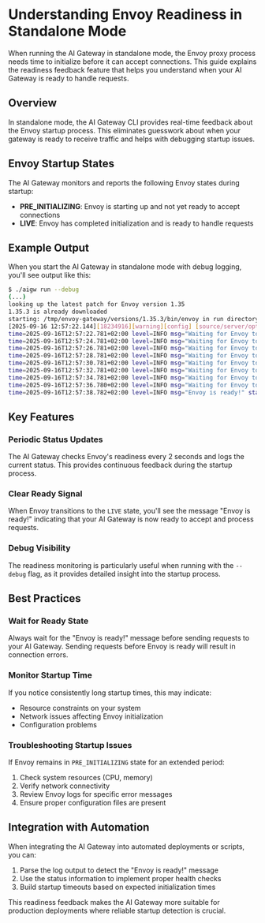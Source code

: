 # Understanding Envoy Readiness in Standalone Mode

When running the AI Gateway in standalone mode, the Envoy proxy process needs time to initialize before it can accept connections. This guide explains the readiness feedback feature that helps you understand when your AI Gateway is ready to handle requests.

## Overview

In standalone mode, the AI Gateway CLI provides real-time feedback about the Envoy startup process. This eliminates guesswork about when your gateway is ready to receive traffic and helps with debugging startup issues.

## Envoy Startup States

The AI Gateway monitors and reports the following Envoy states during startup:

- **PRE_INITIALIZING**: Envoy is starting up and not yet ready to accept connections
- **LIVE**: Envoy has completed initialization and is ready to handle requests

## Example Output

When you start the AI Gateway in standalone mode with debug logging, you'll see output like this:

```bash
$ ./aigw run --debug
(...)
looking up the latest patch for Envoy version 1.35
1.35.3 is already downloaded
starting: /tmp/envoy-gateway/versions/1.35.3/bin/envoy in run directory /tmp/envoy-gateway/runs/1758020241848418000
[2025-09-16 12:57:22.144][18234916][warning][config] [source/server/options_impl_platform_default.cc:9] CPU number provided by HW thread count (instead of cpuset).
time=2025-09-16T12:57:22.781+02:00 level=INFO msg="Waiting for Envoy to be ready..." status=PRE_INITIALIZING
time=2025-09-16T12:57:24.781+02:00 level=INFO msg="Waiting for Envoy to be ready..." status=PRE_INITIALIZING
time=2025-09-16T12:57:26.781+02:00 level=INFO msg="Waiting for Envoy to be ready..." status=PRE_INITIALIZING
time=2025-09-16T12:57:28.781+02:00 level=INFO msg="Waiting for Envoy to be ready..." status=PRE_INITIALIZING
time=2025-09-16T12:57:30.781+02:00 level=INFO msg="Waiting for Envoy to be ready..." status=PRE_INITIALIZING
time=2025-09-16T12:57:32.781+02:00 level=INFO msg="Waiting for Envoy to be ready..." status=PRE_INITIALIZING
time=2025-09-16T12:57:34.781+02:00 level=INFO msg="Waiting for Envoy to be ready..." status=PRE_INITIALIZING
time=2025-09-16T12:57:36.780+02:00 level=INFO msg="Waiting for Envoy to be ready..." status=PRE_INITIALIZING
time=2025-09-16T12:57:38.782+02:00 level=INFO msg="Envoy is ready!" status=LIVE
```

## Key Features

### Periodic Status Updates

The AI Gateway checks Envoy's readiness every 2 seconds and logs the current status. This provides continuous feedback during the startup process.

### Clear Ready Signal

When Envoy transitions to the `LIVE` state, you'll see the message "Envoy is ready!" indicating that your AI Gateway is now ready to accept and process requests.

### Debug Visibility

The readiness monitoring is particularly useful when running with the `--debug` flag, as it provides detailed insight into the startup process.

## Best Practices

### Wait for Ready State

Always wait for the "Envoy is ready!" message before sending requests to your AI Gateway. Sending requests before Envoy is ready will result in connection errors.

### Monitor Startup Time

If you notice consistently long startup times, this may indicate:
- Resource constraints on your system
- Network issues affecting Envoy initialization
- Configuration problems

### Troubleshooting Startup Issues

If Envoy remains in `PRE_INITIALIZING` state for an extended period:

1. Check system resources (CPU, memory)
2. Verify network connectivity
3. Review Envoy logs for specific error messages
4. Ensure proper configuration files are present

## Integration with Automation

When integrating the AI Gateway into automated deployments or scripts, you can:

1. Parse the log output to detect the "Envoy is ready!" message
2. Use the status information to implement proper health checks
3. Build startup timeouts based on expected initialization times

This readiness feedback makes the AI Gateway more suitable for production deployments where reliable startup detection is crucial.